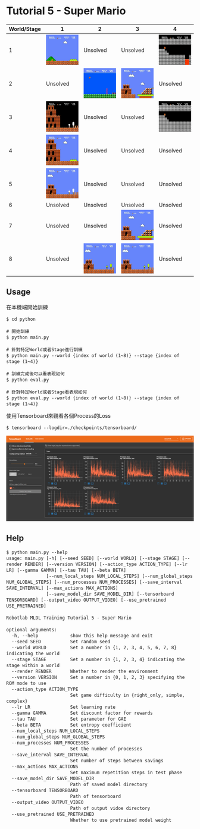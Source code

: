 # Tutorial 5 - Super Mario
|World/Stage|1|2|3|4|
|-|-|-|-|-|
|1|![World 1-1](./img/mario_world_1_1.gif)|Unsolved<!--![World 1-2]()-->|Unsolved<!--![World 1-3]()-->|![World 1-4](./img/mario_world_1_4.gif)|
|2|Unsolved<!--![World 2-1]()-->|![World 2-2](./img/mario_world_2_2.gif)|![World 2-3](./img/mario_world_2_3.gif)|Unsolved<!--![World 2-4]()-->|
|3|![World 3-1](./img/mario_world_3_1.gif)|Unsolved<!--![World 3-2]()-->|Unsolved<!--![World 3-3]()-->|![World 3-4](./img/mario_world_3_4.gif)|
|4|![World 4-1](./img/mario_world_4_1.gif)|Unsolved<!--![World 4-2]()-->|Unsolved<!--![World 4-3]()-->|Unsolved<!--![World 4-4]()-->|
|5|![World 5-1](./img/mario_world_5_1.gif)|Unsolved<!--![World 5-2]()-->|Unsolved<!--![World 5-3]()-->|Unsolved<!--![World 5-4]()-->|
|6|Unsolved<!--![World 6-1]()-->|Unsolved<!--![World 6-2]()-->|Unsolved<!--![World 6-3]()-->|Unsolved<!--![World 6-4]()-->|
|7|Unsolved<!--![World 7-1]()-->|Unsolved<!--![World 7-2]()-->|![World 7-3](./img/mario_world_7_3.gif)|Unsolved<!--![World 7-4]()-->|
|8|Unsolved<!--![World 8-1]())-->|![World 8-2](./img/mario_world_8_2.gif)|![World 8-3](./img/mario_world_8_3.gif)|Unsolved<!--![World 8-4]()-->|

## Usage
在本機端開始訓練
```shell
$ cd python

# 開始訓練
$ python main.py

# 針對特定World或者Stage進行訓練
$ python main.py --world {index of world (1~8)} --stage {index of stage (1~4)}

# 訓練完成後可以看表現如何
$ python eval.py

# 針對特定World或者Stage看表現如何
$ python eval.py --world {index of world (1~8)} --stage {index of stage (1~4)}
```

使用Tensorboard來觀看各個Process的Loss
```shell
$ tensorboard --logdir=./checkpoints/tensorboard/
```

![tensorboard](./img/tutorial-5-tensorboard.png)

## Help
```shell
$ python main.py --help
usage: main.py [-h] [--seed SEED] [--world WORLD] [--stage STAGE] [--render RENDER] [--version VERSION] [--action_type ACTION_TYPE] [--lr LR] [--gamma GAMMA] [--tau TAU] [--beta BETA]
               [--num_local_steps NUM_LOCAL_STEPS] [--num_global_steps NUM_GLOBAL_STEPS] [--num_processes NUM_PROCESSES] [--save_interval SAVE_INTERVAL] [--max_actions MAX_ACTIONS]
               [--save_model_dir SAVE_MODEL_DIR] [--tensorboard TENSORBOARD] [--output_video OUTPUT_VIDEO] [--use_pretrained USE_PRETRAINED]

Robotlab MLDL Training Tutorial 5 - Super Mario

optional arguments:
  -h, --help            show this help message and exit
  --seed SEED           Set random seed
  --world WORLD         Set a number in {1, 2, 3, 4, 5, 6, 7, 8} indicating the world
  --stage STAGE         Set a number in {1, 2, 3, 4} indicating the stage within a world
  --render RENDER       Whether to render the environment
  --version VERSION     Set a number in {0, 1, 2, 3} specifying the ROM mode to use
  --action_type ACTION_TYPE
                        Set game difficulty in {right_only, simple, complex}
  --lr LR               Set learning rate
  --gamma GAMMA         Set discount factor for rewards
  --tau TAU             Set parameter for GAE
  --beta BETA           Set entropy coefficient
  --num_local_steps NUM_LOCAL_STEPS
  --num_global_steps NUM_GLOBAL_STEPS
  --num_processes NUM_PROCESSES
                        Set the number of processes
  --save_interval SAVE_INTERVAL
                        Set number of steps between savings
  --max_actions MAX_ACTIONS
                        Set maximum repetition steps in test phase
  --save_model_dir SAVE_MODEL_DIR
                        Path of saved model directory
  --tensorboard TENSORBOARD
                        Path of tensorboard
  --output_video OUTPUT_VIDEO
                        Path of output vidoe directory
  --use_pretrained USE_PRETRAINED
                        Whether to use pretrained model weight
```